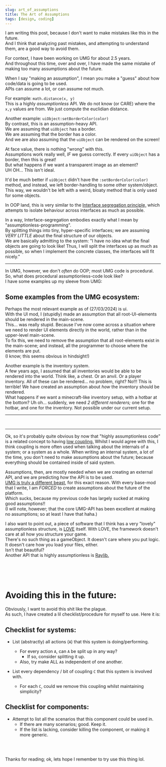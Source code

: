 ```yaml
---
slug: art_of_assumptions
title: The Art of Assumptions
tags: [design, coding]
---
```


I am writing this post, because I don't want to make mistakes like this in the future.  
And I think that analyzing past mistakes, and attempting to understand them, are a good way to avoid them.

<!--truncate-->

For context, I have been working on UMG for about 2.5 years.  
And throughout this time, over and over, I have made the same mistake of making too many assumptions about the future.

When I say "making an assumption", I mean you make a "guess" about how code/data is going to be used.   
APIs can assume a lot, or can assume not much.  

For example: `math.distance(x, y)`  
This is a highly *assumptionless* API. 
We do not know (or CARE) where the `x,y` values are from. We just compute the euclidian distance.

Another example: `uiObject:setBorderColor(color)`  
By contrast, this is an assumption-heavy API.   
We are assuming that `uiObject` has a border.  
We are assuming that the border has a color.  
And we are also assuming that the `uiObject` can be rendered on the screen!

At face value, there is nothing "wrong" with this.  
Assumptions work really well, *IF* we guess correctly. If every `uiObject` has a border, then this is great!  
But what happens if we want a transparent image as an element?  
UH OH... This isn't ideal.

It'd be much better if `uiObject` didn't have the `:setBorderColor(color)` method, and instead, we left border-handling to some other system/object.   
This way, we wouldn't be left with a weird, bloaty method that is only used for some objects.

In OOP land, this is very similar to the [Interface segregation principle,](https://en.wikipedia.org/wiki/Interface_segregation_principle) which attempts to isolate behaviour across interfaces as much as possible.

In a way, Interface-segregation embodies exactly what I mean by "assumptionless-programming".  
By splitting things into tiny, hyper-specific interfaces; we are assuming *VERY LITTLE* about the final structure of our objects.  
We are basically admitting to the system: "I have no idea what the final objects are going to look like! Thus, I will split the interfaces up as much as possible, so when I implement the concrete classes, the interfaces will fit nicely."

---

In UMG, however, we don't *often* do OOP; most UMG code is procedural.  
So, what does procedural assumptionless-code look like?  
I have some examples up my sleeve from UMG:

## Some examples from the UMG ecosystem:

Perhaps the most relevant example as of (27/03/2024) is ui.  
With the UI mod, I (stupidly) made an assumption that all root-UI-elements should be rendered in the main-scene.   
This... was really stupid. Because I've now come across a situation where we need to render UI elements directly in the world, rather than in the upper-level main-scene.  
To fix this, we need to remove the assumption that all root-elements exist in the main-scene; and instead, all the programmer to choose where the elements are put.  
(I know; this seems obvious in hindsight!)

Another example is the inventory system.  
A few years ago, I assumed that all inventories would be able to be rendered into the world. Think like, a chest. Or an anvil. Or a player inventory. All of these can be rendered... no problem, right?
No!!! This is terrible! We have created an assumption about *how* the inventory should be rendered.   
What happens if we want a minecraft-like inventory setup, with a hotbar at the bottom?  Uh oh... suddenly, we need *2 different renderers;* one for the hotbar, and one for the inventory. Not possible under our current setup.

----

<br/>

----

Ok, so it's probably quite obvious by now that "highly assumptionless code" is a related concept to having [low coupling.](https://en.wikipedia.org/wiki/Coupling_(computer_programming))  
Whilst I would agree with this, I think coupling is more often used when talking about the internals of a system; or a system as a whole. When writing an internal system, a lot of the time, you don't need to make assumptions about the future; because everything should be contained inside of said system.

Assumptions, then, are mostly needed when we are creating an external API, and we are predicting *how* the API is to be used.  
[UMG is truly a different beast](../umgtech), for this exact reason. With every base-mod that I write, I am *FORCED* to create assumptions about the future of the platform.  
Which sucks, because my previous code has largely sucked at making good assumptions!!  
(I will note, however; that the core UMG-API has been excellent at making no assumptions; so at least I have that haha.)

I also want to point out, a piece of software that I think has a very "lovely" assumptionless structure, is [LOVE](https://love2d.org) itself.  With LOVE, the framework doesn't care at all how you structure your game.   
There's no such thing as a gameObject. 
It doesn't care where you put logic.  
It doesn't care how you load your files, either.  
Isn't that beautiful?  
Another API that is highly assumptionless is [Raylib.](https://www.raylib.com/examples.html)

<br/>
<br/>
<br/>


# Avoiding this in the future:
Obviously, I want to avoid this shit like the plague.  
As such, I have created a lil checklist/procedure for myself to use.
Here it is:

## Checklist for systems:
- List (abstractly) all actions (`A`) that this system is doing/performing.
    - For every action `A`, can `A` be split up in any way?
        - If so, consider splitting it up.
    - Also, try make ALL `A`s independent of one another.

- List every dependency / bit of coupling `C` that this system is involved with.
    - For each `C`, could we remove this coupling whilst maintaining simplicity?

## Checklist for components:
- Attempt to list all the scenarios that this component could be used in.
    - If there are many scenarios; good. Keep it.
    - If the list is lacking, consider killing the component, or making it more generic.



<br/>
<br/>

Thanks for reading; ok, lets hope I remember to try use this thing lol.

